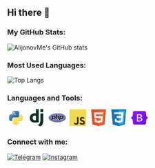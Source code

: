## Hi there 👋

<!--
**AlijonovMe/AlijonovMe** is a ✨ _special_ ✨ repository because its `README.md` (this file) appears on your GitHub profile.

### My GitHub Stats:
![AlijonovMe's GitHub stats](https://github-readme-stats.vercel.app/api?username=AlijonovMe&show_icons=true&theme=radical)

### Most Used Languages:
![Top Langs](https://github-readme-stats.vercel.app/api/top-langs/?username=AlijonovMe&layout=compact&theme=radical)

Here are some ideas to get you started:

- 🔭 I’m currently working on ...
- 🌱 I’m currently learning ...
- 💯 I’m looking to collaborate on ...
- 🤔 I’m looking for help with ...
- 💬 Ask me about ...
- 📧 How to reach me: ...
- 😄 Pronouns: ...
- ⚡ Fun fact: ...
-->

### My GitHub Stats:
![AlijonovMe's GitHub stats](https://github-readme-stats.vercel.app/api?username=AlijonovMe&show_icons=true&theme=radical)

### Most Used Languages:
![Top Langs](https://github-readme-stats.vercel.app/api/top-langs/?username=AlijonovMe&layout=compact&theme=radical)

### Languages and Tools:
<p>
  <img src="https://github.com/devicons/devicon/blob/v2.16.0/icons/python/python-original.svg" title="Python" width="40" height="40"/>&nbsp;
  <img src="https://github.com/devicons/devicon/blob/v2.16.0/icons/django/django-plain.svg" title="Django" width="40" height="40"/>&nbsp;
  <img src="https://github.com/devicons/devicon/blob/v2.16.0/icons/php/php-original.svg" title="PHP" width="40" height="40"/>&nbsp;
  <img src="https://github.com/devicons/devicon/blob/v2.16.0/icons/javascript/javascript-original.svg" title="JavaScript" width="40" height="40"/>&nbsp;
  <img src="https://github.com/devicons/devicon/blob/v2.16.0/icons/html5/html5-original.svg" title="HTML5" width="40" height="40"/>&nbsp;
  <img src="https://github.com/devicons/devicon/blob/v2.16.0/icons/css3/css3-original.svg" title="CSS3" width="40" height="40"/>&nbsp;
  <img src="https://github.com/devicons/devicon/blob/v2.16.0/icons/bootstrap/bootstrap-original.svg" title="Bootstrap" width="40" height="40"/>&nbsp;
</p>

### Connect with me:
<p>
  <a href="https://t.me/AlijonovMe" target="_blank"><img src="https://img.shields.io/badge/Telegram-2CA5E0?style=for-the-badge&logo=telegram&logoColor=white" alt="Telegram"></a>
  <a href="https://instagram.com/alijonov.dev" target="_blank"><img src="https://img.shields.io/badge/Instagram-E4405F?style=for-the-badge&logo=instagram&logoColor=white" alt="Instagram"></a>
</p>
